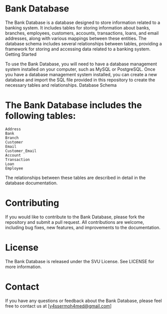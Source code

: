 # Bank Database

The Bank Database is a database designed to store information related to a banking system. It includes tables for storing information about banks, branches, employees, customers, accounts, transactions, loans, and email addresses, along with various mappings between these entities. The database schema includes several relationships between tables, providing a framework for storing and accessing data related to a banking system.
Getting Started

To use the Bank Database, you will need to have a database management system installed on your computer, such as MySQL or PostgreSQL. Once you have a database management system installed, you can create a new database and import the SQL file provided in this repository to create the necessary tables and relationships.
Database Schema

# The Bank Database includes the following tables:

    Address
    Bank
    Branch
    Customer
    Email
    Customer_Email
    Account
    Transaction
    Loan
    Employee

The relationships between these tables are described in detail in the database documentation.

# Contributing

If you would like to contribute to the Bank Database, please fork the repository and submit a pull request. All contributions are welcome, including bug fixes, new features, and improvements to the documentation.

# License

The Bank Database is released under the SVU License. See LICENSE for more information.

# Contact

If you have any questions or feedback about the Bank Database, please feel free to contact us at [y4ssermoh4med@gmail.com]
